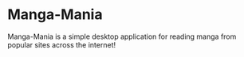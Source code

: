 # Manga-Mania
Manga-Mania is a simple desktop application for reading manga from popular sites across the internet!

